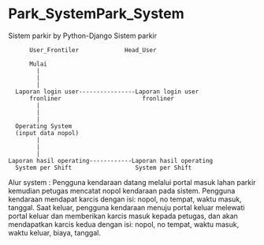 # Park_SystemPark_System
Sistem parkir by Python-Django Sistem parkir

	      User_Frontiler			 Head_User

	      Mulai
	    	|
	    	|
	    	|
      Laporan login user----------------Laporan login user
          fronliner                       fronliner
            |
            |
            |
      Operating System
      (input data nopol)
            |
            |
            |
    Laporan hasil operating------------Laporan hasil operating
      System per Shift                  System per Shift
	
	
  
  Alur system : Pengguna kendaraan datang melalui portal masuk lahan parkir kemudian petugas mencatat 
nopol kendaraan pada sistem. Pengguna kendaraan mendapat karcis dengan isi: nopol, no tempat, waktu masuk, 
tanggal. Saat keluar, pengguna kendaraan menuju portal keluar melewati portal keluar dan memberikan karcis 
masuk kepada petugas, dan akan mendapatkan karcis kedua dengan isi: nopol, no tempat, waktu masuk, waktu keluar, 
biaya, tanggal.
